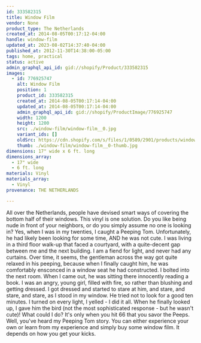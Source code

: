 ```yaml
---
id: 333582315
title: Window Film
vendor: None
product_type: The Netherlands
created_at: 2014-08-05T00:17:12-04:00
handle: window-film
updated_at: 2023-08-02T14:37:40-04:00
published_at: 2012-11-30T14:38:00-05:00
tags: home, practical
status: active
admin_graphql_api_id: gid://shopify/Product/333582315
images:
  - id: 776925747
    alt: Window Film
    position: 1
    product_id: 333582315
    created_at: 2014-08-05T00:17:14-04:00
    updated_at: 2014-08-05T00:17:14-04:00
    admin_graphql_api_id: gid://shopify/ProductImage/776925747
    width: 1200
    height: 1200
    src: ./window-film/window-film__0.jpg
    variant_ids: []
    oldSrc: https://cdn.shopify.com/s/files/1/0589/2901/products/window_film.jpeg?v=1407212234
    thumb: ./window-film/window-film__0-thumb.jpg
dimensions: 17" wide x 6 ft. long
dimensions_array:
  - 17" wide
  - 6 ft. long
materials: Vinyl
materials_array:
  - Vinyl
provenance: THE NETHERLANDS

---
```


All over the Netherlands, people have devised smart ways of covering the bottom half of their windows. This vinyl is one solution. Do you like being nude in front of your neighbors, or do you simply assume no one is looking in? Yes, when I was in my twenties, I caught a Peeping Tom. Unfortunately, he had likely been looking for some time, AND he was not cute. I was living in a third floor walk-up that faced a courtyard, with a quite-decent gap between me and the next building. I am a fiend for light, and never had any curtains. Over time, it seems, the gentleman across the way got quite relaxed in his peeping, because when I finally caught him, he was comfortably ensconced in a window seat he had constructed. I bolted into the next room. When I came out, he was sitting there innocently reading a book. I was an angry, young girl, filled with fire, so rather than blushing and getting dressed. I got dressed and started to stare at him, and stare, and stare, and stare, as I stood in my window. He tried not to look for a good ten minutes. I turned on every light, I yelled - I did it all. When he finally looked up, I gave him the bird (not the most sophisticated response - but he wasn't cute)! What could I do? It's only when you hit 66 that you savor the Peeps. Well, you've heard my Peeping Tom story. You can either experience your own or learn from my experience and simply buy some window film. It depends on how you get your kicks.